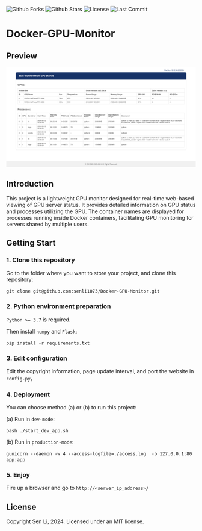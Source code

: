 
![Github Forks](https://img.shields.io/github/forks/senli1073/Docker-GPU-Monitor?style=flat)
![Github Stars](https://img.shields.io/github/stars/senli1073/Docker-GPU-Monitor?style=flat)
![License](https://img.shields.io/github/license/senli1073/Docker-GPU-Monitor)
![Last Commit](https://img.shields.io/github/last-commit/senli1073/Docker-GPU-Monitor)

# Docker-GPU-Monitor

## Preview
![Screenshot of the Website](https://raw.githubusercontent.com/senli1073/Docker-GPU-Monitor/main/screenshot_full.png)

## Introduction

This project is a lightweight GPU monitor designed for real-time web-based viewing of GPU server status. It provides detailed information on GPU status and processes utilizing the GPU. The container names are displayed for processes running inside Docker containers, facilitating GPU monitoring for servers shared by multiple users.

## Getting Start
### 1. Clone this repository
Go to the folder where you want to store your project, and clone this repository:
```
git clone git@github.com:senli1073/Docker-GPU-Monitor.git
```
### 2. Python environment preparation

`Python >= 3.7` is required.

Then install `numpy` and `Flask`:
```
pip install -r requirements.txt
```

### 3. Edit configuration

Edit the copyright information, page update interval, and port the website in `config.py`。

### 4. Deployment
You can choose method (a) or (b) to run this project:

(a) Run in `dev-mode`:
```
bash ./start_dev_app.sh
```
(b) Run in `production-mode`:
```
gunicorn --daemon -w 4 --access-logfile=./access.log  -b 127.0.0.1:80 app:app
```
### 5. Enjoy
Fire up a browser and go to `http://<server_ip_address>/`


## License
Copyright Sen Li, 2024. Licensed under an MIT license. 
